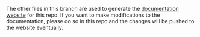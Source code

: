 The other files in this branch are used to generate the [documentation website](https://mystborn.github.io/GenericDataStructures/) for this repo. If you want to make modifications to the documentation, please do so in this repo and the changes will be pushed to the website eventually.